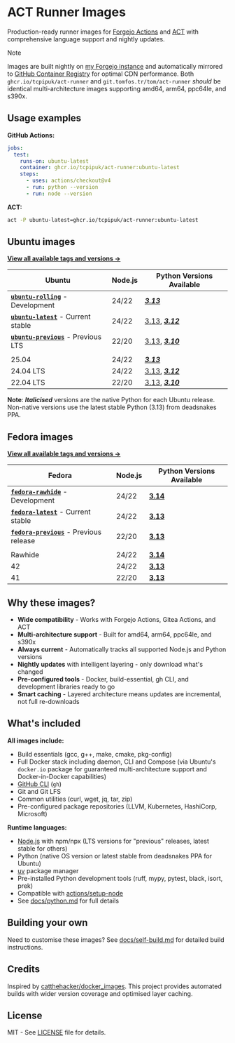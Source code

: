 # ACT Runner Images

Production-ready runner images for [Forgejo Actions](https://forgejo.org/docs/latest/user/actions/)
and [ACT](https://github.com/nektos/act) with comprehensive language support and nightly updates.

> [!NOTE]
> Images are built nightly on [my Forgejo instance](https://git.tomfos.tr/tom/act-runner) and
> automatically mirrored to [GitHub Container Registry](https://github.com/tcpipuk/act-runner/pkgs/container/act-runner)
> for optimal CDN performance. Both `ghcr.io/tcpipuk/act-runner` and `git.tomfos.tr/tom/act-runner`
> *should* be identical multi-architecture images supporting amd64, arm64, ppc64le, and s390x.

## Usage examples

**GitHub Actions:**

```yaml
jobs:
  test:
    runs-on: ubuntu-latest
    container: ghcr.io/tcpipuk/act-runner:ubuntu-latest
    steps:
      - uses: actions/checkout@v4
      - run: python --version
      - run: node --version
```

**ACT:**

```bash
act -P ubuntu-latest=ghcr.io/tcpipuk/act-runner:ubuntu-latest
```

## Ubuntu images

**[View all available tags and versions →](https://git.tomfos.tr/tom/-/packages/container/act-runner/versions)**

| Ubuntu | Node.js | Python Versions Available |
|--------|---------|---------------------------|
| **[`ubuntu-rolling`](https://git.tomfos.tr/tom/-/packages/container/act-runner/ubuntu-rolling)** - Development | 24/22 | [***3.13***](https://git.tomfos.tr/tom/-/packages/container/act-runner/ubuntu25.04-node24-22-py3.13) |
| **[`ubuntu-latest`](https://git.tomfos.tr/tom/-/packages/container/act-runner/ubuntu-latest)** - Current stable | 24/22 | [3.13](https://git.tomfos.tr/tom/-/packages/container/act-runner/ubuntu24.04-node24-22-py3.13), [***3.12***](https://git.tomfos.tr/tom/-/packages/container/act-runner/ubuntu24.04-node24-22-py3.12) |
| **[`ubuntu-previous`](https://git.tomfos.tr/tom/-/packages/container/act-runner/ubuntu-previous)** - Previous LTS | 22/20 | [3.13](https://git.tomfos.tr/tom/-/packages/container/act-runner/ubuntu22.04-node22-20-py3.13), [***3.10***](https://git.tomfos.tr/tom/-/packages/container/act-runner/ubuntu22.04-node22-20-py3.10) |
|  |  |  |
| 25.04 | 24/22 | [***3.13***](https://git.tomfos.tr/tom/-/packages/container/act-runner/ubuntu25.04-node24-22-py3.13) |
| 24.04 LTS | 24/22 | [3.13](https://git.tomfos.tr/tom/-/packages/container/act-runner/ubuntu24.04-node24-22-py3.13), [***3.12***](https://git.tomfos.tr/tom/-/packages/container/act-runner/ubuntu24.04-node24-22-py3.12) |
| 22.04 LTS | 22/20 | [3.13](https://git.tomfos.tr/tom/-/packages/container/act-runner/ubuntu22.04-node22-20-py3.13), [***3.10***](https://git.tomfos.tr/tom/-/packages/container/act-runner/ubuntu22.04-node22-20-py3.10) |

**Note**: ***Italicised*** versions are the native Python for each Ubuntu release. Non-native
versions use the latest stable Python (3.13) from deadsnakes PPA.

## Fedora images

**[View all available tags and versions →](https://git.tomfos.tr/tom/-/packages/container/act-runner/versions)**

| Fedora | Node.js | Python Versions Available |
|--------|---------|---------------------------|
| **[`fedora-rawhide`](https://git.tomfos.tr/tom/-/packages/container/act-runner/fedora-rawhide)** - Development | 24/22 | [**3.14**](https://git.tomfos.tr/tom/-/packages/container/act-runner/fedorarawhide-node24-22-py3.14) |
| **[`fedora-latest`](https://git.tomfos.tr/tom/-/packages/container/act-runner/fedora-latest)** - Current stable | 24/22 | [**3.13**](https://git.tomfos.tr/tom/-/packages/container/act-runner/fedora42-node24-22-py3.13) |
| **[`fedora-previous`](https://git.tomfos.tr/tom/-/packages/container/act-runner/fedora-previous)** - Previous release | 22/20 | [**3.13**](https://git.tomfos.tr/tom/-/packages/container/act-runner/fedora41-node22-20-py3.13) |
|  |  |  |
| Rawhide | 24/22 | [**3.14**](https://git.tomfos.tr/tom/-/packages/container/act-runner/fedorarawhide-node24-22-py3.14) |
| 42 | 24/22 | [**3.13**](https://git.tomfos.tr/tom/-/packages/container/act-runner/fedora42-node24-22-py3.13) |
| 41 | 22/20 | [**3.13**](https://git.tomfos.tr/tom/-/packages/container/act-runner/fedora41-node22-20-py3.13) |

## Why these images?

- **Wide compatibility** - Works with Forgejo Actions, Gitea Actions, and ACT
- **Multi-architecture support** - Built for amd64, arm64, ppc64le, and s390x
- **Always current** - Automatically tracks all supported Node.js and Python versions
- **Nightly updates** with intelligent layering - only download what's changed
- **Pre-configured tools** - Docker, build-essential, gh CLI, and development libraries ready to go
- **Smart caching** - Layered architecture means updates are incremental, not full re-downloads

## What's included

**All images include:**

- Build essentials (gcc, g++, make, cmake, pkg-config)
- Full Docker stack including daemon, CLI and Compose (via Ubuntu's `docker.io` package for
  guaranteed multi-architecture support and Docker-in-Docker capabilities)
- [GitHub CLI](https://cli.github.com/manual/) (`gh`)
- Git and Git LFS
- Common utilities (curl, wget, jq, tar, zip)
- Pre-configured package repositories (LLVM, Kubernetes, HashiCorp, Microsoft)

**Runtime languages:**

- [Node.js](https://nodejs.org/) with npm/npx (LTS versions for "previous" releases, latest
  stable for others)
- Python (native OS version or latest stable from deadsnakes PPA for Ubuntu)
- [uv](https://docs.astral.sh/uv/) package manager
- Pre-installed Python development tools (ruff, mypy, pytest, black, isort, prek)
- Compatible with [actions/setup-node](https://github.com/actions/setup-node)
- See [docs/python.md](docs/python.md) for full details

## Building your own

Need to customise these images? See [docs/self-build.md](docs/self-build.md) for detailed build instructions.

## Credits

Inspired by [catthehacker/docker_images](https://github.com/catthehacker/docker_images). This
project provides automated builds with wider version coverage and optimised layer caching.

## License

MIT - See [LICENSE](LICENSE) file for details.
